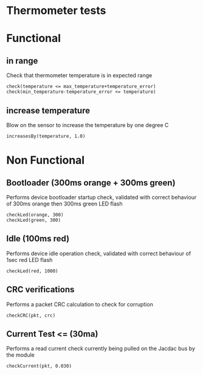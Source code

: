 # Thermometer tests
# Functional
## in range

Check that thermometer temperature is in expected range

    check(temperature <= max_temperature+temperature_error)
    check(min_temperature-temperature_error <= temperature)
    
## increase temperature

Blow on the sensor to increase the temperature by one degree C

    increasesBy(temperature, 1.0)

# Non Functional
## Bootloader (300ms orange + 300ms green)

Performs device bootloader startup check, validated with correct behaviour of 300ms orange then 300ms green LED flash

    checkLed(orange, 300)
    checkLed(green, 300)

## Idle (100ms red)

Performs device idle operation check, validated with correct behaviour of 1sec red LED flash

    checkLed(red, 1000)

## CRC verifications

Performs a packet CRC calculation to check for corruption

    checkCRC(pkt, crc)

## Current Test <= (30ma)

Performs a read current check currently being pulled on the Jacdac bus by the module

    checkCurrent(pkt, 0.030)
